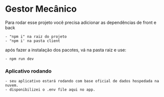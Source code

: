 # Gestor Mecânico

Para rodar esse projeto você precisa adicionar as dependências de front e back

```
- "npm i" na raiz do projeto
- "npm i' na pasta client

```

após fazer a instalação dos pacotes, vá na pasta raiz e use:

```
- npm run dev

```

### Aplicativo rodando

```
- seu aplicativo estará rodando com base oficial de dados hospedada na nuvem.
- disponibilizei o .env file aqui no app.

```
